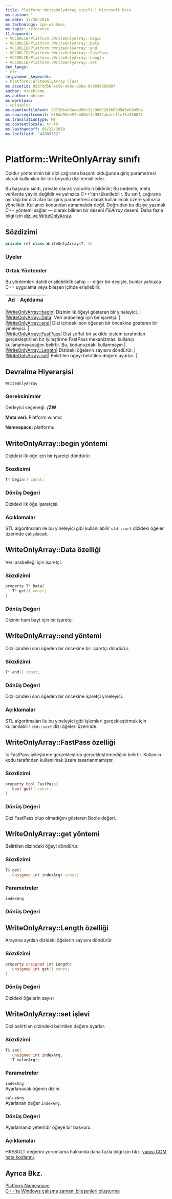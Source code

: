 ```yaml
---
title: Platform::WriteOnlyArray sınıfı | Microsoft Docs
ms.custom: ''
ms.date: 12/30/2016
ms.technology: cpp-windows
ms.topic: reference
f1_keywords:
- VCCORLIB/Platform::WriteOnlyArray::begin
- VCCORLIB/Platform::WriteOnlyArray::Data
- VCCORLIB/Platform::WriteOnlyArray::end
- VCCORLIB/Platform::WriteOnlyArray::FastPass
- VCCORLIB/Platform::WriteOnlyArray::Length
- VCCORLIB/Platform::WriteOnlyArray::set
dev_langs:
- C++
helpviewer_keywords:
- Platform::WriteOnlyArray Class
ms.assetid: 92d7dd56-ec58-4b8c-88ba-9c903668b687
author: mikeblome
ms.author: mblome
ms.workload:
- cplusplus
ms.openlocfilehash: 3871b6ad3aead88c32c906726f689d949eb945ba
ms.sourcegitcommit: 6f8dd98de57bb80bf4c9852abafef1c35a7600f1
ms.translationtype: MT
ms.contentlocale: tr-TR
ms.lasthandoff: 08/22/2018
ms.locfileid: "42603352"
---
```

# <a name="platformwriteonlyarray-class"></a>Platform::WriteOnlyArray sınıfı
Doldur yönteminin bir dizi çağırana başarılı olduğunda giriş parametresi olarak kullanılan bir tek boyutlu dizi temsil eder.  
  
 Bu başvuru sınıfı, private olarak vccorlib.h bildirilir; Bu nedenle, meta verilerde yayılır değildir ve yalnızca C++'tan tüketilebilir. Bu sınıf, çağırana ayırdığı bir dizi alan bir giriş parametresi olarak kullanılmak üzere yalnızca yöneliktir. Kullanıcı kodundan atmamalıdır değil. Doğrudan bu diziye yazmak C++ yöntemi sağlar — olarak bilinen bir deseni *FillArray* deseni. Daha fazla bilgi için [dizi ve WriteOnlyArray](../cppcx/array-and-writeonlyarray-c-cx.md).  
  
## <a name="syntax"></a>Sözdizimi  
  
```cpp  
private ref class WriteOnlyArray<T, 1>  
```  
  
### <a name="members"></a>Üyeler  
  
### <a name="public-methods"></a>Ortak Yöntemler  
 Bu yöntemleri dahili erişilebilirlik sahip — diğer bir deyişle, bunlar yalnızca C++ uygulama veya bileşen içinde erişilebilir.  
  
|Ad|Açıklama|  
|----------|-----------------|  

|[WriteOnlyArray::begin](#begin)| Dizinin ilk öğeyi gösteren bir yineleyici. |  
|[WriteOnlyArray::Data](#data)| Veri arabelleği için bir işaretçi. |  
|[WriteOnlyArray::end](#end)| Dizi içindeki son öğeden bir öncekine gösteren bir yineleyici. |  
|[WriteOnlyArray::FastPass](#fastpass)| Dizi şeffaf bir şekilde sistem tarafından gerçekleştirilen bir iyileştirme FastPass mekanizması kullanıp kullanamayacağını belirtir. Bu, kodunuzdaki kullanmayın |  
|[WriteOnlyArray::Length](#length)| Dizideki öğelerin sayısını döndürür. |  
|[WriteOnlyArray::set](#set)| Belirtilen öğeyi belirtilen değere ayarlar. |  

  
## <a name="inheritance-hierarchy"></a>Devralma Hiyerarşisi  
 `WriteOnlyArray`  
  
### <a name="requirements"></a>Gereksinimler  
 Derleyici seçeneği: **/ZW**  
  
 **Meta veri:** Platform.winmd  
  
 **Namespace:** platformu  

## <a name="begin"></a>  WriteOnlyArray::begin yöntemi
Dizideki ilk öğe için bir işaretçi döndürür.  
  
### <a name="syntax"></a>Sözdizimi  
  
```cpp  
T* begin() const;  
```  
  
### <a name="return-value"></a>Dönüş Değeri  
 Dizideki ilk öğe işaretçisi.  
  
### <a name="remarks"></a>Açıklamalar  
 STL algoritmaları ile bu yineleyici gibi kullanılabilir `std::sort` dizideki öğeler üzerinde çalışılacak.  
  


## <a name="data"></a>  WriteOnlyArray::Data özelliği
Veri arabelleği için işaretçi.  
  
### <a name="syntax"></a>Sözdizimi  
  
```cpp  
property T* Data{  
   T* get() const;  
}  
```  
  
### <a name="return-value"></a>Dönüş Değeri  
 Dizinin ham bayt için bir işaretçi.  
  


## <a name="end"></a>  WriteOnlyArray::end yöntemi
Dizi içindeki son öğeden bir öncekine bir işaretçi döndürür.  
  
### <a name="syntax"></a>Sözdizimi  
  
```cpp  
T* end() const;  
```  
  
### <a name="return-value"></a>Dönüş Değeri  
 Dizi içindeki son öğeden bir öncekine işaretçi yineleyici.  
  
### <a name="remarks"></a>Açıklamalar  
 STL algoritmaları ile bu yineleyici gibi işlemleri gerçekleştirmek için kullanılabilir `std::sort` dizi öğeleri üzerinde.  
  


## <a name="fastpass"></a>  WriteOnlyArray::FastPass özelliği
İç FastPass iyileştirme gerçekleştirip gerçekleştirmediğini belirtir. Kullanıcı kodu tarafından kullanılmak üzere tasarlanmamıştır.  
  
### <a name="syntax"></a>Sözdizimi  
  
```cpp  
property bool FastPass{  
   bool get() const;  
}  
```  
  
### <a name="return-value"></a>Dönüş Değeri  
 Dizi FastPass olup olmadığını gösteren Boole değeri.  
  


## <a name="get"></a>  WriteOnlyArray::get yöntemi
Belirtilen dizindeki öğeyi döndürür.  
  
### <a name="syntax"></a>Sözdizimi  
  
```cpp  
T& get(  
   unsigned int indexArg) const;  
```  
  
### <a name="parameters"></a>Parametreler  
 `indexArg`  
  
### <a name="return-value"></a>Dönüş Değeri  
  


## <a name="length"></a>  WriteOnlyArray::Length özelliği
Arayana ayrılan dizideki öğelerin sayısını döndürür.  
  
### <a name="syntax"></a>Sözdizimi  
  
```cpp  
property unsigned int Length{  
   unsigned int get() const;  
}  
```  
  
### <a name="return-value"></a>Dönüş Değeri  
 Dizideki öğelerin sayısı  
  


## <a name="set"></a>  WriteOnlyArray::set işlevi
Dizi belirtilen dizindeki belirtilen değere ayarlar.  
  
### <a name="syntax"></a>Sözdizimi  
  
```cpp  
T& set(  
   unsigned int indexArg,  
   T valueArg);  
```  
  
### <a name="parameters"></a>Parametreler  
 `indexArg`  
 Ayarlanacak öğenin dizini.  
  
 `valueArg`  
 Ayarlanan değer `indexArg`.  
  
### <a name="return-value"></a>Dönüş Değeri  
 Ayarlamanız yeterlidir öğeye bir başvuru.  
  

  
### <a name="remarks"></a>Açıklamalar  
 HRESULT değerini yorumlama hakkında daha fazla bilgi için bkz. [yapısı COM hata kodlarını](http://go.microsoft.com/fwlink/p/?LinkId=262045).  
  
  
## <a name="see-also"></a>Ayrıca Bkz.  
 [Platform Namespace](platform-namespace-c-cx.md)   
 [C++'ta Windows çalışma zamanı bileşenleri oluşturma](/windows/uwp/winrt-components/creating-windows-runtime-components-in-cpp)